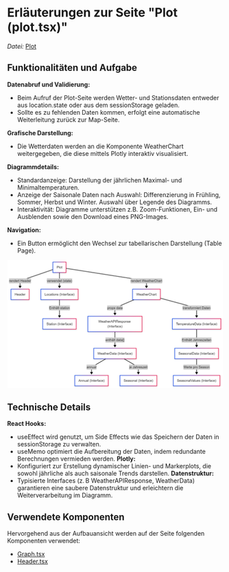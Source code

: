 # Erläuterungen zur Seite "Plot (plot.tsx)"
*Datei:* [Plot](../src/pages/map.tsx) 

## Funktionalitäten und Aufgabe
**Datenabruf und Validierung:**
- Beim Aufruf der Plot-Seite werden Wetter- und Stationsdaten entweder aus location.state oder aus dem sessionStorage geladen.
- Sollte es zu fehlenden Daten kommen, erfolgt eine automatische Weiterleitung zurück zur Map-Seite.

**Grafische Darstellung:**
- Die Wetterdaten werden an die Komponente WeatherChart weitergegeben, die diese mittels Plotly interaktiv visualisiert.

**Diagrammdetails:**
- Standardanzeige: Darstellung der jährlichen Maximal- und Minimaltemperaturen.
- Anzeige der Saisonale Daten nach Auswahl: Differenzierung in Frühling, Sommer, Herbst und Winter. Auswahl über Legende des Diagramms.
- Interaktivität: Diagramme unterstützen z.B. Zoom-Funktionen, Ein- und Ausblenden sowie den Download eines PNG-Images.

**Navigation:**
- Ein Button ermöglicht den Wechsel zur tabellarischen Darstellung (Table Page).


![Overview](../doc/img/Plot_Page.png)

## Technische Details
**React Hooks:**
- useEffect wird genutzt, um Side Effects wie das Speichern der Daten in sessionStorage zu verwalten.
- useMemo optimiert die Aufbereitung der Daten, indem redundante Berechnungen vermieden werden.
**Plotly:**
- Konfiguriert zur Erstellung dynamischer Linien- und Markerplots, die sowohl jährliche als auch saisonale Trends darstellen.
**Datenstruktur:**
- Typisierte Interfaces (z. B WeatherAPIResponse, WeatherData) garantieren eine saubere Datenstruktur und erleichtern die Weiterverarbeitung im Diagramm.

## Verwendete Komponenten
Hervorgehend aus der Aufbauansicht werden auf der Seite folgenden Komponenten verwendet:
- [Graph.tsx](../src/components/graph.tsx)
- [Header.tsx](../src/layouts/header.tsx)


